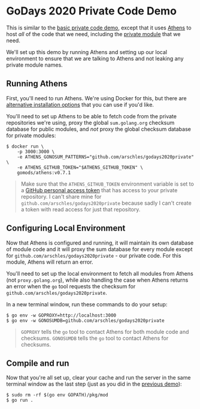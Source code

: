 # GoDays 2020 Private Code Demo

This is similar to the [basic private code demo](../basic-private), except that it uses [Athens](https://docs.gomods/io) to host _all_ of the code that we need, including the [private module](https://github.com/arschles/godays2020private) that we need.

We'll set up this demo by running Athens and setting up our local environment to ensure that we are talking to Athens and not leaking any private module names.

## Running Athens

First, you'll need to run Athens. We're using Docker for this, but there are [alternative installation options](https://docs.gomods.io/install/) that you can use if you'd like.

You'll need to set up Athens to be able to fetch code from the private repositories we're using, proxy the global `sum.golang.org` checksum database for public modules, and _not_ proxy the global checksum database for private modules:

```console
$ docker run \
    -p 3000:3000 \
    -e ATHENS_GONOSUM_PATTERNS="github.com/arschles/godays2020private" \
    -e ATHENS_GITHUB_TOKEN="$ATHENS_GITHUB_TOKEN" \
    gomods/athens:v0.7.1
```

>Make sure that the `ATHENS_GITHUB_TOKEN` environment variable is set to a [GitHub personal access token](https://github.com/settings/tokens) that has access to your private repository. I can't share mine for `github.com/arschles/godays2020private` because sadly I can't create a token with read access for just that repository.

## Configuring Local Environment

Now that Athens is configured and running, it will maintain its own database of module code and it will proxy the sum database for every module except for `github.com/arschles/godays2020private` - our private code. For this module, Athens will return an error.

You'll need to set up the local environment to fetch all modules from Athens (not `proxy.golang.org`), while also handling the case when Athens returns an error when the `go` tool requests the checksum for `github.com/arschles/godays2020private`.

In a new terminal window, run these commands to do your setup:

```console
$ go env -w GOPROXY=http://localhost:3000
$ go env -w GONOSUMDB=github.com/arschles/godays2020private
```

>`GOPROXY` tells the `go` tool to contact Athens for both module code and checksums. `GONOSUMDB` tells the `go` tool to contact Athens for checksums.

## Compile and run

Now that you're all set up, clear your cache and run the server in the same terminal window as the last step (just as you did in the [previous demo](../basic-private)):

```console
$ sudo rm -rf $(go env GOPATH)/pkg/mod
$ go run .
```
